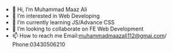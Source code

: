 - 👋 Hi, I’m Muhammad Maaz Ali
- 👀 I’m interested in Web Developing
- 🌱 I’m currently learning JS/Advance CSS
- 💞️ I’m looking to collaborate on FE Web Development
- 📫 How to reach me Email:muhammadmaazali112@gmai.com/ Phone:03430506210

<!---
muhammadmaazali/muhammadmaazali is a ✨ special ✨ repository because its `README.md` (this file) appears on your GitHub profile.
You can click the Preview link to take a look at your changes.
--->
